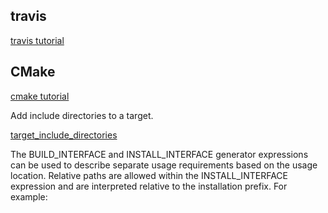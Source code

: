 ## travis

[travis tutorial](https://docs.travis-ci.com/user/tutorial/)

## CMake

[cmake tutorial](https://cmake.org/cmake-tutorial/)

Add include directories to a target.

[target_include_directories](https://cmake.org/cmake/help/v3.0/command/target_include_directories.html)

The BUILD_INTERFACE and INSTALL_INTERFACE generator expressions can be used to describe separate 
usage requirements based on the usage location. Relative paths are allowed within the 
INSTALL_INTERFACE expression and are interpreted relative to the installation prefix. For example:
